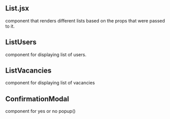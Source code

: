 ## List.jsx

component that renders different lists based on the props that were passed to it.

## ListUsers

component for displaying list of users.

## ListVacancies

component for displaying list of vacancies

## ConfirmationModal

component for yes or no popup()
